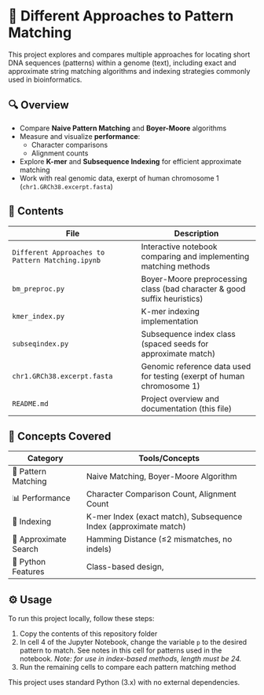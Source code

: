 # 🧬 Different Approaches to Pattern Matching

This project explores and compares multiple approaches for locating short DNA sequences (patterns) within a genome (text), including exact and approximate string matching algorithms and indexing strategies commonly used in bioinformatics.

## 🔍 Overview

- Compare **Naive Pattern Matching** and **Boyer-Moore** algorithms
- Measure and visualize **performance**:
  - Character comparisons
  - Alignment counts
- Explore **K-mer** and **Subsequence Indexing** for efficient approximate matching
- Work with real genomic data, exerpt of human chromosome 1 (`chr1.GRCh38.excerpt.fasta`)

## 📁 Contents

| File                                  | Description                                                                 |
|---------------------------------------|-----------------------------------------------------------------------------|
| `Different Approaches to Pattern Matching.ipynb` | Interactive notebook comparing and implementing matching methods                                  |
| `bm_preproc.py`                      | Boyer-Moore preprocessing class (bad character & good suffix heuristics)    |
| `kmer_index.py`                      | K-mer indexing implementation                                               |
| `subseqindex.py`                     | Subsequence index class (spaced seeds for approximate match)                |
| `chr1.GRCh38.excerpt.fasta`          | Genomic reference data used for testing (exerpt of human chromosome 1)     |                                        |
| `README.md`                         | Project overview and documentation (this file)                              |

## 🧠 Concepts Covered

| Category              | Tools/Concepts                                                  |
|----------------------|-----------------------------------------------------------------|
| 🔡 Pattern Matching   | Naive Matching, Boyer-Moore Algorithm                           |
| 📊 Performance        | Character Comparison Count, Alignment Count                    |
| 🧬 Indexing           | K-mer Index (exact match), Subsequence Index (approximate match)|
| 🧪 Approximate Search | Hamming Distance (≤2 mismatches, no indels)                    |
| 🧰 Python Features    | Class-based design,

## ⚙️ Usage
To run this project locally, follow these steps:
1. Copy the contents of this repository folder
2. In cell 4 of the Jupyter Notebook, change the variable `p` to the desired pattern to match. See notes in this cell for patterns used in the notebook. *Note: for use in index-based methods, length must be 24.*
3. Run the remaining cells to compare each pattern matching method

This project uses standard Python (3.x) with no external dependencies.

